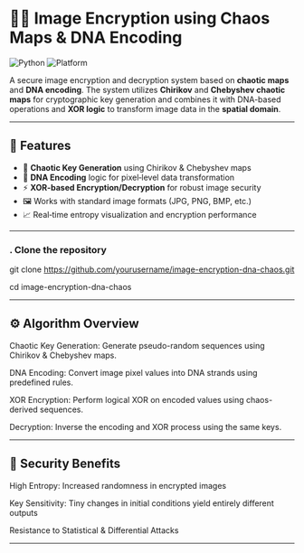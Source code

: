 # 🧬🔐 Image Encryption using Chaos Maps & DNA Encoding

![Python](https://img.shields.io/badge/Python-3.9%2B-blue?logo=python)
![Platform](https://img.shields.io/badge/Platform-Cross--Platform-lightgrey?logo=windows)

A secure image encryption and decryption system based on **chaotic maps** and **DNA encoding**. The system utilizes **Chirikov** and **Chebyshev chaotic maps** for cryptographic key generation and combines it with DNA-based operations and **XOR logic** to transform image data in the **spatial domain**.

---

## 🔧 Features

- 🔐 **Chaotic Key Generation** using Chirikov & Chebyshev maps  
- 🧬 **DNA Encoding** logic for pixel‑level data transformation  
- ⚡ **XOR-based Encryption/Decryption** for robust image security  
- 🖼️ Works with standard image formats (JPG, PNG, BMP, etc.)  
- 📈 Real‑time entropy visualization and encryption performance  

---

### . Clone the repository

git clone https://github.com/yourusername/image-encryption-dna-chaos.git

cd image-encryption-dna-chaos

---

## ⚙️ Algorithm Overview
Chaotic Key Generation: Generate pseudo-random sequences using Chirikov & Chebyshev maps.

DNA Encoding: Convert image pixel values into DNA strands using predefined rules.

XOR Encryption: Perform logical XOR on encoded values using chaos-derived sequences.

Decryption: Inverse the encoding and XOR process using the same keys.

---

## 🔐 Security Benefits
High Entropy: Increased randomness in encrypted images

Key Sensitivity: Tiny changes in initial conditions yield entirely different outputs

Resistance to Statistical & Differential Attacks

---
